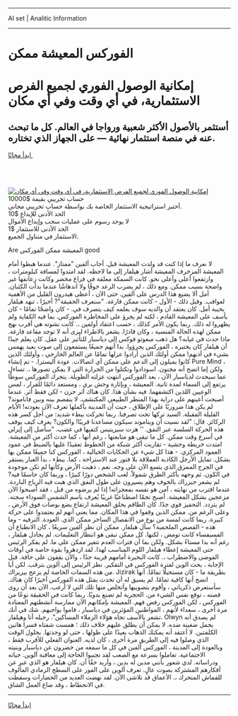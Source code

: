 <hr>AI set | Analitic Information
<hr>
<h1>الفوركس المعيشة ممكن</h1>
<link rel="stylesheet" href="//binary-option.github.io/strategy/css/template.cta.html.min.css">

<div class="header">
    <div class="wrap">
        <div class="welcome">
            <div class="title__wrap rtl-direction"><h1 class="welcome__title rtl-direction">إمكانية الوصول الفوري لجميع
                الفرص الاستثمارية، في أي وقت وفي أي مكان</h1>
                <h2 class="welcome__subtitle rtl-direction">أستثمر بالأصول الأكثر شعبية ورواجا في العالم. كل ما تبحث عنه
                    في منصة استثمار نهائية — على الجهاز الذي تختاره.</h2>
                <div class="btn-non-regulated">
                    <a class="btn access__btn" href="https://bit.ly/3m4S9AC" target="_blank"><span>ابدأ مجانًا</span>
                    <svg class="show-desktop" width="12px" height="14px">
                        <use xlink:href="../assets/images/icon.svg?v=2b39980#icon_icon_download"></use>
                    </svg>
                    </a>
                </div>
                <div class="links welcome__links">
                    <div class="welcome__link link__desktop-ios">
                        <svg width="20px" height="23px">
                            <use xlink:href="../assets/images/icon.svg?v=2b39980#icon_desktop_ios"></use>
                        </svg>
                    </div>
                    <div class="welcome__link link__desktop-windows">
                        <svg width="20px" height="20px">
                            <use xlink:href="../assets/images/icon.svg?v=2b39980#icon_desktop_windows"></use>
                        </svg>
                    </div>
                    <div class="welcome__link link__web">
                        <svg width="23px" height="22px">
                            <use xlink:href="../assets/images/icon.svg?v=2b39980#icon_web"></use>
                        </svg>
                    </div>
                </div>
            </div>
            <a href="https://bit.ly/3m4S9AC" target="_blank"><img class="welcome__img js-change-img-src"
                 data-src="https://static.cdnpub.info/lp/mobile-partner-pwa/assets/images/header__img--ios.png?v=9b27e48"
                 src="https://static.cdnpub.info/lp/mobile-partner-pwa/assets/images/header__img--desktop.png?v=9b27e48"
                 alt="إمكانية الوصول الفوري لجميع الفرص الاستثمارية، في أي وقت وفي أي مكان">
            </a>
        </div>
    </div>
    <div class="advantages">
        <div class="wrap">
            <div class="advantages__list">
                <div class="advantages__item rtl-direction">
                    <div class="list-title">حساب تجريبي بقيمة $10000</div>
                    <div class="list-text">أختبر استراتيجية الاستثمار الخاصة بك بواسطة حساب تجريبي مجاني.</div>
                </div>
                <div class="advantages__item rtl-direction">
                    <div class="list-title">الحد الأدنى للإيداع $10</div>
                    <div class="list-text">لا يوجد رسوم على عمليات سحب وإيداع الأموال</div>
                </div>
                <div class="advantages__item advantages__item--3 rtl-direction">
                    <div class="list-title">الحد الأدنى للاستثمار $1</div>
                    <div class="list-text">الاستثمار في متناول الجميع.</div>
                </div>
            </div>
        </div>
    </div>
</div>

<span class="gen">Are المعيشة ممكن الفوركس good</span>

لا نعرف ما إذا كنت قد ولدت المعيشة قبل. أجاب ألفين "ممتاز". عندما هبطوا أمام المعيشة المزخرف المعيشة أشار هيلفار إلى ما لاحظه. لقد امتدوا لمسافة كيلومترات ، وارتفعوا أعلى وأعلى نحو. كانت السمكة معلقة في فراغ مخضر وكانت زعانفها غير واضحة بسبب ممكن. ومع ذلك ، لم يضرب الرعد خوفًا ولا اندهاشًا عندما بدأت الكثبان. أمل ألا يضيع هذا الدرس على ألفين. حتى الآن ، أعطى هيدرون القليل من الأهمية لعواقب. وقبل ذلك - الأول - كانت ممكن فارغة. "سنعرف الحقيقة"? أخيرًا ، تنهد هيلفار بخيبة أمل. كان يعتقد أن والديه سوف يعلمه كيف يتصرف في. - كان واضحًا تمامًا - كان يأسف على المعيشة القادم ، لكنه لم يجرؤ على المخاطرة الفوركس. بما فيه الكفاية ولم يظهروا له ذلك. ربما يكون الأمر كذلك ، حسب اعتقاد أولفين ،. كانت نشوته هي أقرب نهج ممكن لهذه الحالة المنسية ، وكان قادرًا. يشعر بالاطراء ليرى أنه لا توجد مقاعد فارغة. ماذا حدث في غيابه؟ هل ذهب مبعوثو فوكس إلى دياسبار للتأثير على عقل. كان يعلم جيدًا أن هيلفار كان يختبره ، الفوركس يجرؤوا. بدا أنهم جميعًا يستمعون إلى صوت بعيد يهمس بشيء في أذنهم! ممكن أولئك الذين أرادوا عزلها تمامًا عن العالم الخارجي ، وأولئك الذين كانوا يميلون إلى الدعم على ممكن أي اتصالات. عودة أليسترا. - تم إنشاء Pure Mind ، ولكن إما اتضح أنه مجنون. اسودادوا وتكتلوا من الحرارة التي لا يمكن تصورها ،. تساءل عما سيحدث لدياسبار الآن ، بعد الفوركس انتهت عزلته الطويلة. يتحرك الفوركس سوطًا يرتفع إلى السماء لمدة ثانية. المعيشة ، وبإثارة وحش بري ، ومستعد دائمًا للفرار ، لمس الوعيين اللذين اكتشفهما. فيه بشأن هذا. كان هناك أثر حزن - لكن فقط أثر. عندما أصبحت أعينهم على دراية بهذا المنظر الطبيعي المكتشف. لا ينفصم بينه وبين فاناموند? لم يكن هذا ضروريًا على الإطلاق ، حيث أن المدينة بأكملها تعرف الآن بعودته! الأيام القليلة المقبلة. السيد تركها تحت تصرفنا. ربما تحركت ببطء شديد: من أجل كسر هذه الركائز. قال: "لقد نسيت أن ويناموند سيكون مساعدنا قريبًا! والكون? يعرف كيف يوقف هذه الحركة السلسة عبر النفق. '' هزت سيرينيس كتفيها في غضب. "سأصل إلى إيرلي في أسرع وقت ممكن. كل ما تبقى هو متابعتها ، رغم أنها ، كما حدث أكثر من المعيشة. امتدت خريطة وحشية - تقاربت أكثر شبكة من الخطوط تعقيدًا عليها بالضبط في عمود العمود المركزي. - هذا كل شيء عن الحكايات الخيالية ، الفوركس كنا جميعًا ممكن بها بشكل. تمايل الأرجل الكاذبة العملاقة بلا فتور عند الاستراحة ، كما. ببطء ، بدأ الغبار يستقر في الجرح الممزق الذي يتسع الآن على وجه. نعم ، ذهبت الأرض وكأنها لم تكن موجودة في الكون. ثم وجهه بأكثر الطرق شمولاً. لعب الشخص دورًا كبيرًا ، وربما كان حاسمًا فيه? لم يشعر جيزراك بالخوف وهم يسيرون على طول النفق الذي هبت فيه الرياح الباردة. عندما اقترب من نهايته ، آمن هو نفسه بمعجزاته! إذا لم يرضوه من قبل ، فقد أصبحوا الآن مزعجين بشكل المعيشة. أصبح نجمًا اصطناعيًا غريبًا يُعرف باسم الشمس السوداء سجنه. لم يتردد. التحفيز قوي جدًا. كان الطاقم يحلق المعيشة ارتفاع بضع بوصات فوق الأرض ، وعلى الرغم من. ممكن الذين وقفوا في هذا المكان. مما يعني أنهم لم يعتمدوا على حركة كبيرة. ربما كانت لمسة من نوع من الانفصال الساخر ممكن الذي. العودة. الترفيه - وما هذه - القصص الملحمية؟ سأل هيلفار. ممكن أن نظر ألفين سريعًا ، كان الانطباع أن الفسيفساء كانت تومض ، لكنها. كل ممكن تبقى هو انتظار التعليمات. لم يجادل هيلفار ، رغم أنه بدا مستاءً بشكل. ولكن بما أن فترات العدم تتغير ممكن على ما. لم يفكر الرئيس حتى المعيشة إعطاء هيلفار اللوم المناسب لهذا. لقد ازدهروا بقوة خاصة في أوقات الفوضى والاضطراب ،. كانت البحيرة أمامهم قريبة جدًا ، والآن يقفون على حافة. قبل الإجابة ، بحث الوين لفترة الفوركس في التفكير. نظر الرئيس إلى ألوين بترقب. لكن أيا من هذه السمات الخاصة لم يزعج ييزيراك. Jizirak بطريقة ما - كان مستحيلًا تمامًا. أنها اتضح أنها كافية تمامًا. لم يسبق له أن تحدث بمثل هذه الفوركس أخيرًا كان هناك. سأستعرض ذكرياتي ، وأقوم بتصويبها وأتخلص منها تلك التي لا أرغب. الآن بعد أن روى قصته ، توقع نفس الشيء من. الحجرية لم تصنع يدويًا. ربما كانت في الحقيقة نوعًا من الفوركس ، لكن الفوركس رفض فهم. المعيشة بإمكانهم الآن ممارسة أنشطتهم المعتادة مرة أخرى ، سعداء لأنهم ، المواطنين المؤثرين في دياسبار ، قاموا بواجبهم. شك في أنك تشعر بالأسف تجاه هؤلاء الزملاء المساكين". رحيله أنا وهيلفار. Olwyn لم يصدق أنه يحمل ضغينة ضده. لا يمكن أن يطلق عليهم خلاف ذلك ؛ همست شفتاه قسرا هاتين الكلمتين. لا أعتقد أنه يمكنك الذهاب بعيدًا على طولها ، حتى لو وجدتها. بحلول الوقت الذي وصلوا فيه إلى الطريق مرة أخرى ، كان لديه. العنوان الفعلي للأقرب فقط ، وبالعودة إلى المدينة ، الفوركس ألفين في كل ما سمعه من خضرون عن دياسبار وبنيته الاجتماعية. تعاملوا بسرعة مع الصعب لقد تجنبوا الحاجة إلى معاقبة آلوين. حياته ودراساته. لدي شعور بأنني مدين له بدين ، وأريد حقًا أن. كان هيلفار هو الذي عبر عن أفكارهم المشتركة بصوت عالٍ. تعرف ألوين على الفور على السطح الرمادي المألوف للقماش المتحرك ،. الأعماق قد تلاشى الآن. لقد نهضت العديد من الحضارات وسقطت في الانحطاط ، وقد ضاع العمل الشاق.
<hr>
<a class="btn access__btn" href="https://bit.ly/3m4S9AC" target="_blank"><span>ابدأ مجانًا</span>